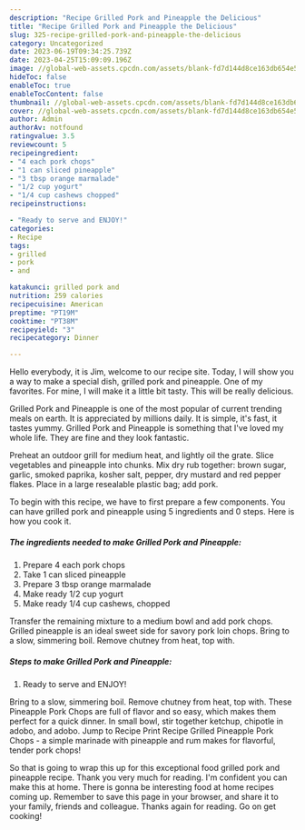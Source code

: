 ```yaml
---
description: "Recipe Grilled Pork and Pineapple the Delicious"
title: "Recipe Grilled Pork and Pineapple the Delicious"
slug: 325-recipe-grilled-pork-and-pineapple-the-delicious
category: Uncategorized
date: 2023-06-19T09:34:25.739Z
date: 2023-04-25T15:09:09.196Z
image: //global-web-assets.cpcdn.com/assets/blank-fd7d144d8ce163db654e5a02c40b08a2775adb7897d16e4062681dc7e1b2800f.png
hideToc: false
enableToc: true
enableTocContent: false
thumbnail: //global-web-assets.cpcdn.com/assets/blank-fd7d144d8ce163db654e5a02c40b08a2775adb7897d16e4062681dc7e1b2800f.png
cover: //global-web-assets.cpcdn.com/assets/blank-fd7d144d8ce163db654e5a02c40b08a2775adb7897d16e4062681dc7e1b2800f.png
author: Admin
authorAv: notfound
ratingvalue: 3.5
reviewcount: 5
recipeingredient:
- "4 each pork chops"
- "1 can sliced pineapple"
- "3 tbsp orange marmalade"
- "1/2 cup yogurt"
- "1/4 cup cashews chopped"
recipeinstructions:

- "Ready to serve and ENJOY!"
categories:
- Recipe
tags:
- grilled
- pork
- and

katakunci: grilled pork and 
nutrition: 259 calories
recipecuisine: American
preptime: "PT19M"
cooktime: "PT38M"
recipeyield: "3"
recipecategory: Dinner

---
```



Hello everybody, it is Jim, welcome to our recipe site. Today, I will show you a way to make a special dish, grilled pork and pineapple. One of my favorites. For mine, I will make it a little bit tasty. This will be really delicious.

Grilled Pork and Pineapple is one of the most popular of current trending meals on earth. It is appreciated by millions daily. It is simple, it's fast, it tastes yummy. Grilled Pork and Pineapple is something that I've loved my whole life. They are fine and they look fantastic.

Preheat an outdoor grill for medium heat, and lightly oil the grate. Slice vegetables and pineapple into chunks. Mix dry rub together: brown sugar, garlic, smoked paprika, kosher salt, pepper, dry mustard and red pepper flakes. Place in a large resealable plastic bag; add pork.


To begin with this recipe, we have to first prepare a few components. You can have grilled pork and pineapple using 5 ingredients and 0 steps. Here is how you cook it.

<!--inarticleads1-->

##### The ingredients needed to make Grilled Pork and Pineapple:

1. Prepare 4 each pork chops
1. Take 1 can sliced pineapple
1. Prepare 3 tbsp orange marmalade
1. Make ready 1/2 cup yogurt
1. Make ready 1/4 cup cashews, chopped


Transfer the remaining mixture to a medium bowl and add pork chops. Grilled pineapple is an ideal sweet side for savory pork loin chops. Bring to a slow, simmering boil. Remove chutney from heat, top with. 

<!--inarticleads2-->

##### Steps to make Grilled Pork and Pineapple:


1. Ready to serve and ENJOY!

Bring to a slow, simmering boil. Remove chutney from heat, top with. These Pineapple Pork Chops are full of flavor and so easy, which makes them perfect for a quick dinner. In small bowl, stir together ketchup, chipotle in adobo, and adobo. Jump to Recipe Print Recipe Grilled Pineapple Pork Chops - a simple marinade with pineapple and rum makes for flavorful, tender pork chops! 

So that is going to wrap this up for this exceptional food grilled pork and pineapple recipe. Thank you very much for reading. I'm confident you can make this at home. There is gonna be interesting food at home recipes coming up. Remember to save this page in your browser, and share it to your family, friends and colleague. Thanks again for reading. Go on get cooking!

